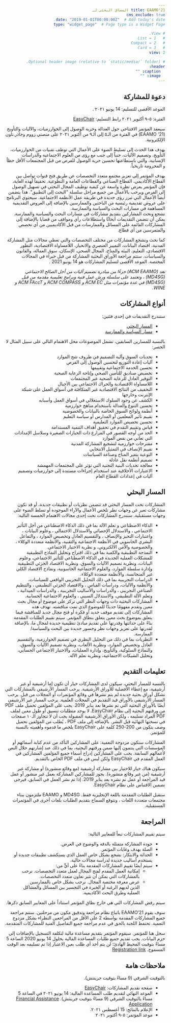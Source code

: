 ```yaml
---
title: EAAMO'21 المساق البحثي لـ 
cms_exclude: true
date: "2019-01-01T00:00:00Z"  # Add today's date.
type: "widget_page"  # Page type is a Widget Page

# View.
#   1 = List
#   2 = Compact
#   3 = Card
view: 2

# Optional header image (relative to `static/media/` folder).
header:
  caption: ""
  image: ""
---
```

<html dir="rtl">

## دعوة للمشاركة

الموعد الأقصى للتسليم: 14 يونيو ٢٠٢١ .

الفترة: ٥-٩ أكتوبر ٢٠٢١
رابط التسليم: [EasyChair](https://easychair.org/conferences/?conf=eaamo21)

سيعقد المؤتمر الافتتاحي حول العدالة وحرية الوصول إلى الخوارزميات، والآليات والتأويج (EAAMO ‘21) في الفترة من الـ٥ إلى الـ٩ من أكتوبر ٢٠٢١ على منصتي زووم  وجاذر.تاون الإلكترونية.
 
يهدف هذا الحدث إلى تسليط الضوء على الأعمال التي توظف تقنيات من الخوارزميات، التأويج، وتصميم الآليات، جنباً إلى جنب مع رؤى من العلوم الاجتماعية والدراسات الإنسانية، والتي باستطاعتها تحسين حرية الوصول للفرص من قبل المجتمعات الأقل حظاً و المحرومة تاريخياً.  

يهدف المؤتمر إلى تعزيز مجتمع متعدد التخصصات عن طريق فتح قنوات تواصل بين القطاع الأكاديمي، القطاع الصناعي والقطاعات العامة و التطوعية. تحقيقاً لهذه الغاية، فإن المؤتمر يعرض نظرة واسعة عن كيفية توظيف المجال البحثي في تسهيل الوصول إلى الفرص ويرحب بالأعمال من جميع مراحل سلسلة "البحث إلى التطبيق". هذا يتضمن أيضاً الأعمال التي تبرز رؤى جديدة في طريقة عمل الأنظمة الاجتماعية. سيحتوي البرنامج على عروض تقديمية رئيسية من الباحثين والممارسين بالإضافة إلى العروض التقديمية المساهمة في مسارات البحث والسياسة والممارسة.   
نشجع ونحث المشاركين بتقديم مشاركات في مسارات البحث والسياسة والممارسة. يمكن أن تتضمن التقديمات أبحاثًا واستطلاعات رأي ومواقف من قضايا بالإضافة إلى المشاركات القائمة على المسائل والممارسات من قبل الأكاديميين من أي تخصص والمتمرسين من أي قطاع.

كما نحث ونشجع المشاركات من مختلف التخصصات والتي تغطي مجالات مثل المشاركة المدنية، اقتصاد البيانات، التمييز العنصري والانحياز، اللامساواة الاقتصادية، التطور الاقتصادي، التعليم، البيئة والمناخ، المجال الصحي، الإسكان، سوق العمالة، والقانون والسياسات. ستتم مراجعة الأوراق البحثية المشاركة من قبل خبراء في المجالات المختصة. الموعد الأقصى لتسليم المشاركات هو 14 يونيو 2021 .

*تعد (ACM EAAMO) جزءًا من مبادرة تصميم آليات من أجل الصالح الاجتماعي (MD4SG) ، وتعتمد على سلسلة ورش عمل فنية وبرامج تعليمية مقدمة من قبل (MD4SG) في عدة مؤتمرات مثل ACM EC و ACM COMPASS و ACM FAccT و WINE.*

## أنواع المشاركات

ستندرج التقديمات في إحدى فئتين:
- [المسار البحثي](https://eaamo.org/cfpresearchar/)
- [مسار السياسة والممارسة](https://eaamo.org/cfppolicyar)
 

بالنسبة للمسارين السابقين، تشمل الموضوعات محل الاهتمام التالي على سبيل المثال لا الحصر:
- تحديات السوق وآلية التصميم في ظروف شح الموارد
- آليات إعادة التوزيع لتحسين الوصول إلى الفرص
- تحسين الخدمة الاجتماعية وتقييمها
- تخصيص صناديق للتأمين الصحي وإتاحة الرعاية الصحية
- التوفير العادل للرعاية الصحية عبر المجتمعات
- اللامساواة الاقتصادية والحراك الاجتماعي بين الأجيال
- التخفيف من النتائج الاقتصادية غير المتكافئة في أسواق العمل على شبكة الإنترنت وخارجها
- الكشف عن وجود السلوك الاستغلالي في أسواق العمل وأسبابه
- تحسين التنوع والعدالة باستخدام مناهج خوارزمية
- أنظمة ولوائح السوق الخاصة بالبيانات والخصوصية
- تقييم تأثير المعلمين أو المدارس أو سياسة التعليم
- تحسين تخصيص الموارد التعليمية
- قياس وتقييم التقدم في تحقيق أهداف التنمية المستدامة
- الحد من أوجه القصور في المزارع ذات الحيازات الصغيرة وسلاسل الإمدادات التي تعاني من نقص الموارد
- مقترحات خوارزمية لتشجيع المشاركة المدنية
- تقييم الإنصاف في التمثيل الانتخابي
- التوعية بتغير المناخ وصناعة السياسات
- تصميم أنظمة نقل عادلة
- معالجة تحديات البنية التحتية التي تؤثر على المجتمعات المهمشة
- الاعتبارات الأخلاقية عند استخدام إجراءات مستندة إلى خوارزميات وتصميم آليات في إعدادات القطاع العام

## المسار البحثي
 
المشاركات تحت المسار البحثي قد تتضمن نظريات أو تطبيقات جديدة، أو قد تكون مشاركات تعبر عن وجهات نظر تلخص الأعمال والآراء الموجودة أو تسلط الضوء على وجهات مستقبلية. ستندرج المشاركات تحت إحدى مجالات الاهتمام الخمسة التالية:
- الذكاء الاصطناعي و تعلم الآلة بما في ذلك الذكاء الاصطناعي من أجل التأثير الاجتماعي ، والاستدلال الإحصائي والاستدلال الاحتمالي ، وعلوم البيانات ، واعتبارات التحيز والإنصاف ، والتقسيم العادل وتخصيص الموارد ، والتفاعل البشري الحاسوبي في الأنظمة الاجتماعية والتقنية،  والأنظمة متعددة الوكلاء ، والخصوصية والأمن الالكتروني، و نظرية الاختيار الاجتماعي.
- النمذجة التطبيقية والكمية بما في ذلك اقتراح وتحليل النماذج التطبيقية للمشكلات العملية الجديدة في الذكاء الاصطناعي للتأثير الاجتماعي، وعلوم البيانات، ونظرية تصميم الآليات والسوق، ونظرية الاقتصاد الجزئي التطبيقية وإدارة سلسلة الموارد، والعلوم الاجتماعية الحاسوبية، ونماذج الاقتصاد الكلي غير المتجانسة، والأنظمة متعددة الوكلاء. 
- الدراسات التجريبية بما في ذلك التحليل التجريبي الواقعي للسياسات، والأنظمة والآليات، ودراسات القياس ، والاقتصاد الجزئي التطبيقي ، والتنظيم الصناعي التجريبي ، والدراسات والأساليب التجريبية ، والدراسات الميدانية ، وتعلم الآلة التطبيقي، والاستدلال السببي ، والعلوم الاجتماعية الحسابية.
- المشاركات البحثية ذات وجهات النظر التي تركز على موضوع أو مجال بحث معين وتقدم مفهومًا جديدًا للموضوع الذي تمت مناقشته. تهدف هذه المشاركات إلى تقديم موقف جديد أو فكرة أو فتح مجال جديد للمناقشة فيما يتعلق بموضوع بحث معين يتعلق بنطاق المؤتمر. سيتم تقييم الطلبات المقدمة بناءً على حداثتها وقدرتها على تقديم مبادئ تنظيمية جديدة لمجال ما، بالإضافة لقدرتها على تعزيز وجهات نظر وجسور جديدة بين البحث والسياسة/الممارسة.
- النظريات بما في ذلك من التحليل النظري في تصميم الخوارزمية، والتقسيم العادل وتخصيص الموارد، ونظرية الألعاب، ونظرية تصميم الآليات والسوق، والنماذج السلوكية، والتأويج، وإدارة العمليات، والاختيار الاجتماعي الحسابي، وتحليل الشبكات الاجتماعية، ونظرية تعلم الآلة.

## تعليمات التقديم
 
بالنسبة للمسار البحثي، سيكون لدى المشاركات خيار أن تكون إما أرشيفية أو غير أرشيفية، مع إعطاء الأفضلية للأوراق الأرشيفية. يرحب المسار الأرشيفي بالمشاركات التي تشكل أوراق بحثية جديدة لم يتم نشرها في وقائع المؤتمرات أو المجلات من قبل. يرحب المسار الأرشيفي بالأوراق قيد التقديم في المجلات العلمية. يرحب المسار غير الأرشيفي أيضًا بالأوراق البحثية التي تم نشرها بعد يناير 2019. يجب على المؤلفين تحميل ملف PDF من ورقتهم البحثية إلى نظام  EasyChair. لا يوجد متطلبات تنسيق أو طول معين لملف PDF المراد تسليمه ، ولكن الأوراق الأرشيفية المقبولة يجب أن لا تتجاوز الـ١٠ صفحات في نسختها النهائية قبل النشر. بالإضافة إلى ملف PDF ، يُطلب من المؤلفين تحميل وصف يتكون من 200-250 كلمة على EasyChair يلخص ما قدموه وأهميته بالنسبة للمؤتمر.

المشاركات ستكون مزدوجة التعمية: على المشاركين التأكد من عدم كتابة أسمائهم أو المؤسسات التي ينتمون إليها ضمن ورقتهم البحثية، بما في ذلك عند إشارتهم خلال النص لأعمالهم السابقة. يجب على المشاركين إدراج أسماء جميع المؤلفين المشاركين في العمل المقدم في EasyChair ولكن ليس في ملف PDF الخاص بالتقديم.

سيكون هناك خيار للاختيار بين مشاركة أرشيفية (مع وقائع منشورة) أو مشاركة غير أرشيفية (من غير وقائع منشورة). يجوز للمشاركين المشاركة بعمل غير منشور أو عمل قيد المراجعة أو عمل تم نشره بعد يناير 2019. إذا تم نشر العمل في السابق، فيرجى تضمين الاقتباس على نظام EasyChair.

سنقبل الطلبات المقدمة باللغة الإنجليزية فقط. MD4SG و EAAMO ملتزمون ببناء مجتمعات متعددة اللغات ، ونتوقع السماح بتقديم الطلبات بلغات أخرى في المؤتمرات المستقبلية.

 
## المراجعة 
 
سيتم تقييم المشاركات تبعاً للمعايير التالية:
- جودة المشاركة متمثلة بالدقة والوضوح في العرض.
- الصلة بهدف وغايات المؤتمر. 
- الحداثة والابتكار: نشجع بشكل خاص العمل الذي يستكشف تطبيقات جديدة أو يستخدم أساليب جديدة لدراسة مجالات حالية.
- سيتم أيضًا تقييم المشاركات المقدمة بناءً على أيٍّ من:
  - إمكانية العمل المقدم لفتح المجال لعمل متعدد التخصصات. نرحب بالمشاركات التي يمكن أن تثير تعاون متعدد التخصصات.
  - عرض معرفة مختصة المجال. نرحب بشكل خاص بالممارسين الذين لديهم الرغبة أو الخبرة في التجسير بين المسائل والمشاكل العملية وطرق البحث الأكاديمية.

سيتم رفض المشاركات التي هي خارج نطاق المؤتمر استناداً على المعايير السابق ذكرها.

سوف يقوم EAAMO’21 باتباع نظام مراجعة وتدقيق مكون من مرحلتين. ستتم مراجعة جميع المشاركات المقدمة بواسطة 2 على الأقل من المراجعين النظراء بشكل مزدوج التعمية. تحتفظ اللجنة بالحق في عدم مراجعة جميع التفاصيل الفنية للمشاركات المتقدمة.

سجل هنا للمؤتمر. سيقوم المؤتمر بتقديم مساعدة مالية لتكلفة التسجيل بالإضافات إلى حزم البيانات. يجب تقديم جميع طلبات المساعدة المالية بحلول 14 يونيو 2020 الساعة 5 مساءً بتوقيت المحيط الهادئ؛ لن يتم أخذ أي طلب بعين الاعتبار إذا تم تسليمه بعد الوقت المسموح. [Registration link](https://eaamo.org/registration) 

## ملاحظات هامة
 بالتوقيت الشرقي (9 مساءً بتوقيت جرينتش).
- صفحة تقديم المشاركات: [EasyChair](https://easychair.org/conferences/?conf=eaamo21)
- الموعد النهائي لتقديم طلب المساعدة المالية: 14 يونيو ٢٠٢١ في الساعة 5 مساءً بالتوقيت الشرقي (9 مساءً بتوقيت جرينتش). [Financial Assistance Application](https://forms.gle/AP9nmLStPzHSrqMv7)
- الإعلام بالنتائج: 15 أغسطس ٢٠٢١.
- موعد المؤتمر: ٥-٩ أكتوبر ٢٠٢١
